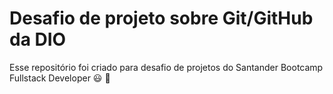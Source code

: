 # Desafio de projeto sobre Git/GitHub da DIO
Esse repositório foi criado para desafio de projetos do Santander Bootcamp Fullstack Developer :smiley: :rocket:
